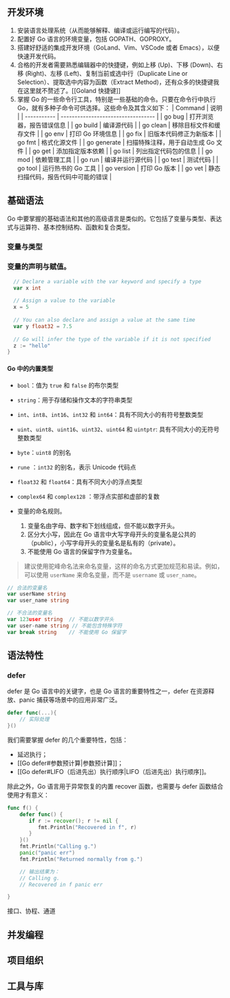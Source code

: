 ## 开发环境
1. 安装语言处理系统（从而能够解释、编译或运行编写的代码）。
2. 配置好 Go 语言的环境变量，包括 GOPATH、GOPROXY。
3. 搭建好舒适的集成开发环境（GoLand、Vim、VSCode 或者 Emacs），以便快速开发代码。
4. 合格的开发者需要熟悉编辑器中的快捷键，例如上移 (Up)、下移 (Down)、右移 (Right)、左移 (Left)、复制当前或选中行（Duplicate Line or Selection）、提取选中内容为函数（Extract Method)，还有众多的快捷键我在这里就不赘述了。[[Goland 快捷键]]
5. 掌握 Go 的一些命令行工具，特别是一些基础的命令。只要在命令行中执行 Go，就有多种子命令可供选择。这些命令及其含义如下：
| Command     | 说明                               |
| ----------- | ---------------------------------- |
| go bug      | 打开浏览器，报告错误信息           |
| go build    | 编译源代码                         |
| go clean    | 移除目标文件和缓存文件             |
| go env      | 打印 Go 环境信息                   |
| go fix      | 旧版本代码修正为新版本             |
| go fmt      | 格式化源文件                       |
| go generate | 扫描特殊注释，用于自动生成 Go 文件 |
| go get      | 添加指定版本依赖                   |
| go list     | 列出指定代码包的信息               |
| go mod      | 依赖管理工具                       |
| go run      | 编译并运行源代码                   |
| go test     | 测试代码                           |
| go tool     | 运行热书的 Go 工具                 |
| go version  | 打印 Go 版本                       |
| go vet      | 静态扫描代码，报告代码中可能的错误 | 

## 基础语法

Go 中要掌握的基础语法和其他的高级语言是类似的。它包括了变量与类型、表达式与运算符、基本控制结构、函数和复合类型。

### 变量与类型

### 变量的声明与赋值。

```go
  // Declare a variable with the var keyword and specify a type
  var x int
  
  // Assign a value to the variable
  x = 5
  
  // You can also declare and assign a value at the same time
  var y float32 = 7.5
  
  // Go will infer the type of the variable if it is not specified
  z := "hello"
}

```

#### Go 中的内置类型

- `bool`：值为 `true` 和 `false` 的布尔类型
- `string`：用于存储和操作文本的字符串类型
- `int`、`int8`、`int16`、`int32` 和 `int64`：具有不同大小的有符号整数类型
- `uint`、`uint8`、`uint16`、`uint32`、`uint64` 和 `uintptr`: 具有不同大小的无符号整数类型
- `byte`：`uint8` 的别名
- `rune` ：`int32` 的别名，表示 Unicode 代码点
- `float32` 和 `float64`：具有不同大小的浮点类型
- `complex64` 和 `complex128` ：带浮点实部和虚部的复数
	
- 变量的命名规则。
	1. 变量名由字母、数字和下划线组成，但不能以数字开头。
	2. 区分大小写，因此在 Go 语言中大写字母开头的变量名是公共的（public），小写字母开头的变量名是私有的（private）。
	3. 不能使用 Go 语言的保留字作为变量名。
> 建议使用驼峰命名法来命名变量，这样的命名方式更加规范和易读。例如，可以使用 `userName` 来命名变量，而不是 `username` 或 `user_name`。
	
```go
// 合法的变量名
var userName string
var user_name string

// 不合法的变量名
var 123user string  // 不能以数字开头
var user-name string // 不能包含特殊字符
var break string    // 不能使用 Go 保留字
```



## 语法特性

### defer

defer 是 Go 语言中的关键字，也是 Go 语言的重要特性之一，defer 在资源释放、panic 捕获等场景中的应用非常广泛。

```go
defer func(...){
	// 实际处理
}()
```

我们需要掌握 defer 的几个重要特性，包括：
- 延迟执行；
- [[Go defer#参数预计算|参数预计算]]；
- [[Go defer#LIFO（后进先出）执行顺序|LIFO（后进先出）执行顺序]]。

除此之外，Go 语言用于异常恢复的内置 recover 函数，也需要与 defer 函数结合使用才有意义：

```go
func f() {
    defer func() {  
	   if r := recover(); r != nil {  
	      fmt.Println("Recovered in f", r)  
	   }  
	}()  
	fmt.Println("Calling g.")  
	panic("panic err")  
	fmt.Println("Returned normally from g.")

	// 输出结果为：
	// Calling g.
	// Recovered in f panic err

}
```

接口、协程、通道


## 并发编程
## 项目组织
## 工具与库
